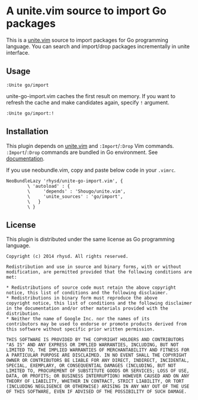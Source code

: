 A unite.vim source to import Go packages
========================================

This is a [unite.vim](https://github.com/Shougo/unite.vim) source to import packages for Go programming language.  You can search and import/drop packages incrementally in unite interface.

## Usage

```
:Unite go/import
```

unite-go-import.vim caches the first result on memory.  If you want to refresh the cache and make candidates again, specify `!` argument.

```
:Unite go/import:!
```

## Installation

This plugin depends on [unite.vim](https://github.com/Shougo/unite.vim) and `:Import`/`:Drop` Vim commands.  `:Import`/`:Drop` commands are bundled in Go environment.  See [documentation](http://golang.org/misc/vim/readme.txt).

If you use neobundle.vim, copy and paste below code in your `.vimrc`.

```vim
NeoBundleLazy 'rhysd/unite-go-import.vim', {
        \ 'autoload' : {
        \     'depends' : 'Shougo/unite.vim',
        \     'unite_sources' : 'go/import',
        \   }
        \ }
```

## License

This plugin is distributed under the same license as Go programming language.

    Copyright (c) 2014 rhysd. All rights reserved.

    Redistribution and use in source and binary forms, with or without
    modification, are permitted provided that the following conditions are
    met:

    * Redistributions of source code must retain the above copyright
    notice, this list of conditions and the following disclaimer.
    * Redistributions in binary form must reproduce the above
    copyright notice, this list of conditions and the following disclaimer
    in the documentation and/or other materials provided with the
    distribution.
    * Neither the name of Google Inc. nor the names of its
    contributors may be used to endorse or promote products derived from
    this software without specific prior written permission.

    THIS SOFTWARE IS PROVIDED BY THE COPYRIGHT HOLDERS AND CONTRIBUTORS
    "AS IS" AND ANY EXPRESS OR IMPLIED WARRANTIES, INCLUDING, BUT NOT
    LIMITED TO, THE IMPLIED WARRANTIES OF MERCHANTABILITY AND FITNESS FOR
    A PARTICULAR PURPOSE ARE DISCLAIMED. IN NO EVENT SHALL THE COPYRIGHT
    OWNER OR CONTRIBUTORS BE LIABLE FOR ANY DIRECT, INDIRECT, INCIDENTAL,
    SPECIAL, EXEMPLARY, OR CONSEQUENTIAL DAMAGES (INCLUDING, BUT NOT
    LIMITED TO, PROCUREMENT OF SUBSTITUTE GOODS OR SERVICES; LOSS OF USE,
    DATA, OR PROFITS; OR BUSINESS INTERRUPTION) HOWEVER CAUSED AND ON ANY
    THEORY OF LIABILITY, WHETHER IN CONTRACT, STRICT LIABILITY, OR TORT
    (INCLUDING NEGLIGENCE OR OTHERWISE) ARISING IN ANY WAY OUT OF THE USE
    OF THIS SOFTWARE, EVEN IF ADVISED OF THE POSSIBILITY OF SUCH DAMAGE.

